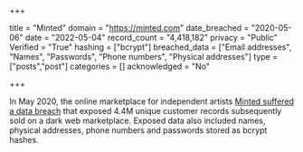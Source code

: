 +++

title = "Minted"
domain = "https://minted.com"
date_breached = "2020-05-06"
date = "2022-05-04"
record_count = "4,418,182"
privacy = "Public"
Verified = "True"
hashing = ["bcrypt"]
breached_data = ["Email addresses", "Names", "Passwords", "Phone numbers", "Physical addresses"]
type = ["posts","post"]
categories = []
acknowledged = "No"


+++


In May 2020, the online marketplace for independent artists <a href="https://www.bleepingcomputer.com/news/security/minted-discloses-data-breach-after-5m-user-records-sold-online/" target="_blank" rel="noopener">Minted suffered a data breach</a> that exposed 4.4M unique customer records subsequently sold on a dark web marketplace. Exposed data also included names, physical addresses, phone numbers and passwords stored as bcrypt hashes.

